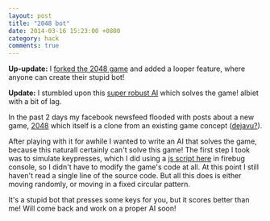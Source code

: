 ```yaml
---
layout: post
title: "2048 bot"
date: 2014-03-16 15:23:00 +0800
category: hack
comments: true
---
```

**Up-update:** I [forked the 2048 game](http://keang.me/2048) and added a looper feature, where anyone can create their stupid bot!

**Update:** I stumbled upon this [super robust AI]( http://ov3y.github.io/2048-AI/) which solves the game! albiet with a bit of lag.

In the past 2 days my facebook newsfeed flooded with posts about a new game, [2048](http://gabrielecirulli.github.io/2048/) which itself is a clone from an existing game concept ([dejavu?](http://en.wikipedia.org/wiki/Flappy_Bird)).

After playing with it for awhile I wanted to write an AI that solves the game, because this naturalI certainly can't solve this game! The first step I took was to simulate keypresses, which I did using a [js script here](https://gist.github.com/keang/9502722) in firebug console, so I didn't have to modify the game's code at all. At this point I still haven't read a single line of the source code. But all this does is either moving randomly, or moving in a fixed circular pattern.

It's a stupid bot that presses some keys for you, but it scores better than me! Will come back and work on a proper AI soon!
